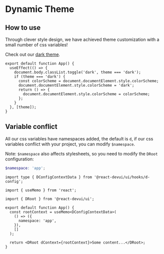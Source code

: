 # Dynamic Theme

## How to use

Through clever style design, we have achieved theme customization with a small number of css variables!

Check out our [dark theme](https://github.com/DevCloudFE/react-devui/blob/main/packages/ui/src/styles/theme-dark.scss).

```tsx
export default function App() {
  useEffect(() => {
    document.body.classList.toggle('dark', theme === 'dark');
    if (theme === 'dark') {
      const colorScheme = document.documentElement.style.colorScheme;
      document.documentElement.style.colorScheme = 'dark';
      return () => {
        document.documentElement.style.colorScheme = colorScheme;
      };
    }
  }, [theme]);
}
```

## Variable conflict

All our css variables have namespaces added, the default is `d`, if our css variables conflict with your project, you can modify `$namespace`.

Note: `$namespace` also affects stylesheets, so you need to modify the `DRoot` configuration:

```scss
$namespace: 'app';
```

```tsx
import type { DConfigContextData } from '@react-devui/ui/hooks/d-config';

import { useMemo } from 'react';

import { DRoot } from '@react-devui/ui';

export default function App() {
  const rootContext = useMemo<DConfigContextData>(
    () => ({
      namespace: 'app',
    }),
    []
  );

  return <DRoot dContext={rootContext}>Some content...</DRoot>;
}
```
